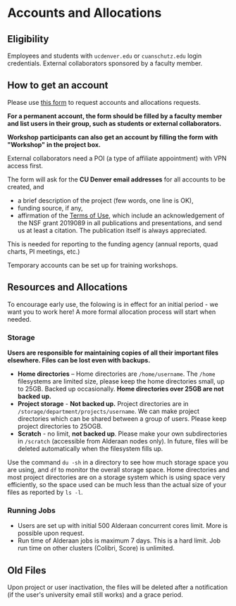 # Accounts and Allocations
## Eligibility
Employees and students with `ucdenver.edu` or `cuanschutz.edu` login credentials. 
External collaborators sponsored by a faculty member.

## How to get an account

Please use [this form](https://forms.office.com/r/GQ9ef7ei4i) to request accounts and allocations requests. 

**For a permanent account, the form should be filled by a faculty member and list users in their group, such as students or external collaborators.**

**Workshop participants can also get an account by filling the form with "Workshop" in the project box.**

External collaborators need a POI (a type of affiliate appointment) with VPN access first.

The form will ask for the **CU Denver email addresses** for all accounts to be created, and

* a brief description of the project (few words, one line is OK),
* funding source, if any,
* affirmation of the [Terms of Use](../#terms-of-use), which include an acknowledgement of the NSF grant 2019089 in all publications and presentations, and send us at least a citation. The publication itself is always appreciated.

This is needed for reporting to the funding agency (annual reports, quad charts, PI meetings, etc.)

Temporary accounts can be set up for training workshops. 

## Resources and Allocations

To encourage early use, the folowing is in effect for an initial period - we want you to work here! A more formal allocation process will start when needed.

### Storage

**Users are responsible for maintaining copies of all their important files elsewhere. Files can be lost even with backups.**

* **Home directories** – Home directories are `/home/username`. The `/home` filesystems are limited size, please keep the home directories small, up to 25GB. Backed up occasionally. **Home directories over 25GB are not backed up.**
* **Project storage** -  **Not backed up.** Project directories are in  `/storage/department/projects/username`. We can make project directories which can be shared between a group of users. Please keep project directories to 25OGB.
* **Scratch** - no limit, **not backed up**. Please make your own subdirectories in `/scratch` (accessible from Alderaan nodes only). In future, files will be deleted automatically when the filesystem fills up.

Use the command `du -sh` in a directory to see how much storage space you are using, and `df` to monitor the overall storage space. Home directories and most project directories are on a storage system which is using space very efficiently, so the space used can be much less than the actual size of your files as reported by `ls -l`.

### Running Jobs

* Users are set up with initial 500 Alderaan concurrent cores limit. More is possible upon request.
* Run time of Alderaan jobs is maximum 7 days. This is a hard limit. Job run time on other clusters (Colibri, Score) is unlimited.


<!-- 

### Storage 

!Files with oldest access date may be purged automatically when the scratch space usage is over 80%.
 
* **Home directories** – Home directories are `/home/username`. Home directories up to 25GB are backed up occasionally. The default allocation is planned to be 25GB per user in future. 




The planned allocaton  in future are:

* **Small** - up to 30,000 Alderaan core hours, max 128 concurrent cores per user, standard storage. Automatic with an account.
* **Medium** - up to 150,000 Alderaan core hours, max 640 concurrent cores, additional storage.
* **Large** - larger than medium. 

Jobs are charged for the total reserved core time, whether used or not. 
Jobs on Alderaan GPU/high memory nodes are charged for all 64 cores on the node. 

-->

## Old Files
 
Upon project or user inactivation, the files will be deleted after a notification (if the user's university email still works) and a grace period. 


